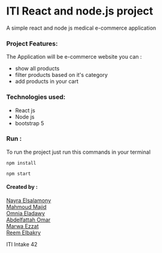 # ITI React and node.js project

A simple react and node js medical e-commerce application <br>

### Project Features:

The Application will be e-commerce website you can : <br>

- show all products
- filter products based on it's category
- add products in your cart

### Technologies used:
- React js <br>
- Node js <br>
- bootstrap 5 <br>

### Run :

To run the project just run this commands in your terminal

```
npm install

npm start

```

#### Created by :
[Nayra Elsalamony](https://github.com/nayraelsalamony) <br>
[Mahmoud Majid](https://github.com/Mahmoud-Majid) <br>
[Omnia Eladawy](https://github.com/OmniaEladawy) <br>
[Abdelfattah Omar](https://github.com/AbdelfattahOmar) <br>
[Marwa Ezzat](https://github.com/MarwaEzzatMo) <br>
[Reem Elbakry](https://github.com/reem-elbakry) <br>

ITI Intake 42
